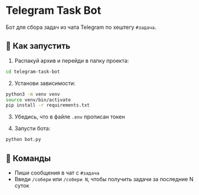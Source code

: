 
# Telegram Task Bot

Бот для сбора задач из чата Telegram по хештегу `#задача`.

## 🚀 Как запустить

1. Распакуй архив и перейди в папку проекта:

```bash
cd telegram-task-bot
```

2. Установи зависимости:

```bash
python3 -m venv venv
source venv/bin/activate
pip install -r requirements.txt
```

3. Убедись, что в файле `.env` прописан токен

4. Запусти бота:

```bash
python bot.py
```

## 📌 Команды

- Пиши сообщения в чат с `#задача`
- Введи `/собери` или `/собери N`, чтобы получить задачи за последние N суток
